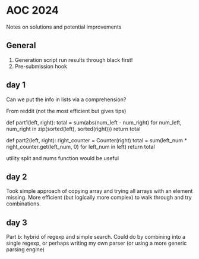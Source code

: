 # AOC 2024

Notes on solutions and potential improvements

## General

1. Generation script run results through black first!
2. Pre-submission hook

## day 1

Can we put the info in lists via a comprehension?

From reddit (not the most efficient but gives tips)

def part1(left, right):
    total = sum(abs(num_left - num_right) for num_left, num_right in zip(sorted(left), sorted(right)))
    return total


def part2(left, right):
    right_counter = Counter(right)
    total = sum(left_num * right_counter.get(left_num, 0) for left_num in left)
    return total

utility split and nums function would be useful    

## day 2

Took simple approach of copying array and trying all arrays with an element missing. More efficient (but logically more complex) to walk through and try combinations.

## day 3

Part b: hybrid of regexp and simple search. Could do by combining into a single regexp, or perhaps writing my own parser (or using a more generic parsing engine)
